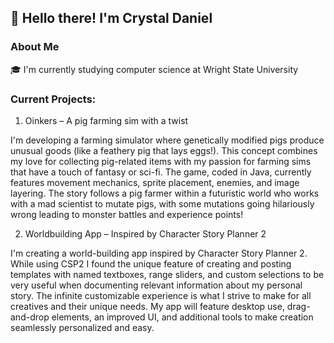 ## 👋 Hello there! I'm Crystal Daniel

### About Me
🎓 I'm currently studying computer science at Wright State University

### Current Projects:
1. Oinkers – A pig farming sim with a twist

I'm developing a farming simulator where genetically modified pigs produce unusual goods (like a feathery pig that lays eggs!). This concept combines my love for collecting pig-related items with my passion for farming sims that have a touch of fantasy or sci-fi. The game, coded in Java, currently features movement mechanics, sprite placement, enemies, and image layering. The story follows a pig farmer within a futuristic world who works with a mad scientist to mutate pigs, with some mutations going hilariously wrong leading to monster battles and experience points!

2. Worldbuilding App – Inspired by Character Story Planner 2

I'm creating a world-building app inspired by Character Story Planner 2. While using CSP2 I found the unique feature of creating and posting templates with named textboxes, range sliders, and custom selections to be very useful when documenting relevant information about my personal story. The infinite customizable experience is what I strive to make for all creatives and their unique needs. My app will feature desktop use, drag-and-drop elements, an improved UI, and additional tools to make creation seamlessly personalized and easy.

<!--
**CriglePig/CriglePig** is a ✨ _special_ ✨ repository because its `README.md` (this file) appears on your GitHub profile.

Here are some ideas to get you started:

- 🔭 I’m currently working on ...
- 🌱 I’m currently learning ...
- 👯 I’m looking to collaborate on ...
- 🤔 I’m looking for help with ...
- 💬 Ask me about ...
- 📫 How to reach me: ...
- 😄 Pronouns: ...
- ⚡ Fun fact: ...
-->
